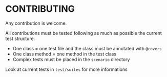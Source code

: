 CONTRIBUTING
============

Any contribution is welcome.

All contributions must be tested following as much as possible the current test structure.

- One class = one test file and the class must be annotated with ``@covers``
- One class method = one method in the test class
- Complex tests must be placed in the ``scenario`` directory 

Look at current tests in ``test/suites`` for more informations
